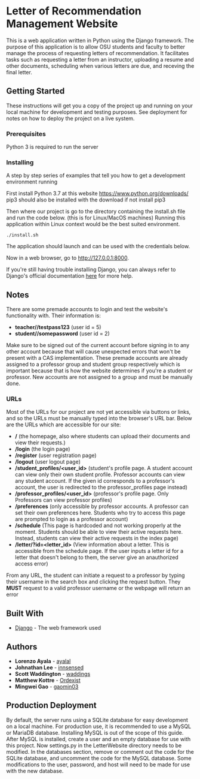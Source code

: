 # Letter of Recommendation Management Website

This is a web application written in Python using the Django framework. The purpose of this application is to allow OSU students and faculty to better manage the process of requesting letters of recommendation. It facilitates tasks such as requesting a letter from an instructor, uploading a resume and other documents, scheduling when various letters are due, and receving the final letter.

## Getting Started

These instructions will get you a copy of the project up and running on your local machine for development and testing purposes. See deployment for notes on how to deploy the project on a live system.

### Prerequisites

Python 3 is required to run the server

### Installing

A step by step series of examples that tell you how to get a development environment running

First install Python 3.7 at this website https://www.python.org/downloads/ pip3 should also be installed with the download if 
not install pip3

Then where our project is go to the directory containing the install.sh file and run the code below. (this is for Linux/MacOS machines)
Running this application within Linux context would be the best suited environment. 

```
./install.sh
```

The application should launch and can be used with the credentials below.


Now in a web browser, go to http://127.0.0.1:8000.

If you're still having trouble installing Django, you can always refer to Django's official documentation [here](https://docs.djangoproject.com/en/2.1/topics/install/#install-the-django-code) for more help.

## Notes

There are some premade accounts to login and test the website's functionality with. Their information is:

* **teacher//testpass123** (user id = 5)
* **student//somepassword** (user id = 2)

Make sure to be signed out of the current account before signing in to any other account because that will cause unexpected errors that won't be present with a CAS implementation. These premade accounts are already assigned to a professor group and student group respectively which is important because that is how the website determines if you're a student or professor. New accounts are not assigned to a group and must be manually done.


### URLs

Most of the URLs for our project are not yet accessible via buttons or links, and so the URLs must be manually typed into the browser's URL bar. Below are the URLs which are accessible for our site:

* **/** (the homepage, also where students can upload their documents and view their requests.)
* **/login** (the login page)
* **/register** (user registration page)
* **/logout** (user logout page)
* **/student_profiles/<user_id>** (student's profile page. A student account can view only their own student profile. Professor accounts can view any student account. If the given id corresponds to a professor's account, the user is redirected to the professor_profiles page instead)
* **/professor_profiles/<user_id>** (professor's profile page. Only Professors can view professor profiles)
* **/preferences** (only accessible by professor accounts. A professor can set their own preferences here. Students who try to access this page are prompted to login as a professor account)
* **/schedule** (This page is hardcoded and not working properly at the moment. Students should be able to view their active requests here. Instead, students can view their active requests in the index page)
* **/letter/?id=<letter_id>** (View information about a letter. This is accessible from the schedule page. If the user inputs a letter id for a letter that doesn't belong to them, the server give an anauthorized access error)

From any URL, the student can initiate a request to a professor by typing their username in the search box and clicking the request button. They **MUST** request to a valid professor username or the webpage will return an error

## Built With

* [Django](https://www.djangoproject.com/) - The web framework used

## Authors

* **Lorenzo Ayala** - [ayalal](https://github.com/ayalal)
* **Johnathan Lee** - [innsensed](https://github.com/innsensed)
* **Scott Waddington** - [waddings](https://github.com/waddings)
* **Matthew Kottre** - [Ordexist](https://github.com/Ordexist)
* **Mingwei Gao** - [gaomin03](https://github.com/gaomin03)

## Production Deployment

By default, the server runs using a SQLite database for easy development on a local machine. For production use, it is recommended to use a MySQL or MariaDB database. Installing MySQL is out of the scope of this guide. After MySQL is installed, create a user and an empty database for use with this project. Now settings.py in the LetterWebsite directory needs to be modified. In the databases section, remove or comment out the code for the SQLite database, and uncomment the code for the MySQL database. Some modifications to the user, password, and host will need to be made for use with the new database.
